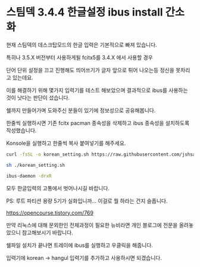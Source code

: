 # 스팀덱 3.4.4 한글설정 ibus install 간소화

현재 스팀덱의 데스크탑모드의 한글 입력은 기본적으로 빠져 있습니다.

특히나 3.5.X 버전부터 사용하게될 fcitx5를 3.4.X 에서 사용할 경우

단어 단위 설정을 끄고 진행해도 띄어쓰기가 글자 앞으로 튀어 나오는등 정신을 못차리고 있는데요.


이를 해결하기 위해 몇가지 입력기를 테스트 해보았으며 결과적으로 ibus를 사용하는 것이 낫다는 판단이 섰습니다.

쉘까지 만들어가며 도와주신 분들이 있기에 정보성으로 공유해봅니다.


한줄씩 실행하시면 기존 fcitx pacman 종속성을 삭제하고 ibus 종속성을 설치하도록 작성했습니다.



Konsole을 실행하고 한줄씩 복사 붙여넣기를 해주세요.

```sh
curl -fsSL -o korean_setting.sh https://raw.githubusercontent.com/jshsakura/steamdeck/main/korean_setting.sh
```

```sh
sh ./korean_setting.sh
```

```sh
ibus-daemon -drxR
```

모두 한글입력의 고통에서 벗어나시길 바랍니다.



PS: 루트 파티션 용량 5기가 실화입니까... 이걸로 뭘 하라는 건지 슬픕니다.




https://opencourse.tistory.com/769


만약 리눅스에 대해 문외한인 전체과정이 필요한 뉴비라면 개인 블로그에 전문을 올려놓았으니 참고해보시기 바랍니다.


쉘파일 설치가 끝나면 트레이에 ibus를 실행하고 우클릭을 해줍니다.

입력기에 korean -> hangul 입력기를 추가하고 사용하시면 되겠습니다.

